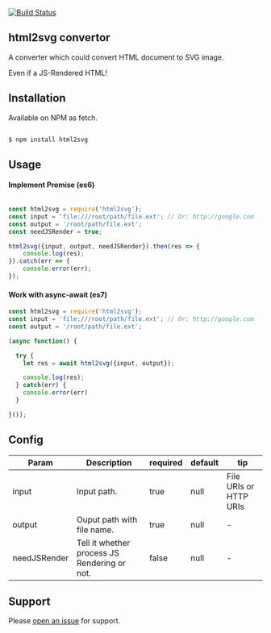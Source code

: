 [![Build Status](https://api.travis-ci.org/MrPeak/html2svg.svg?branch=master)](https://travis-ci.org/travis-ci/travis-web)

## html2svg convertor

A converter which could convert HTML document to SVG image.

Even if a JS-Rendered HTML!

## Installation

Available on NPM as fetch.

```bash

$ npm install html2svg

```

## Usage

#### Implement Promise (es6)
```javascript

const html2svg = require('html2svg');
const input = 'file:///root/path/file.ext'; // Or: http://google.com
const output = '/root/path/file.ext';
const needJSRender = true;

html2svg({input, output, needJSRender}).then(res => {
    console.log(res);
}).catch(err => {
    console.error(err);
});

```

#### Work with async-await (es7)

```javascript
const html2svg = require('html2svg');
const input = 'file:///root/path/file.ext'; // Or: http://google.com
const output = '/root/path/file.ext';

(async function() {

  try {
    let res = await html2svg({input, output});

    console.log(res);
  } catch(err) {
    console.error(err)
  }

}());
```
## Config

| Param | Description | required | default | tip |
|---|---|---|---|---|
| input  |  Input path. | true  | null  | File URIs or HTTP URIs |
| output  | Ouput path with file name. | true |  null  | - |
| needJSRender | Tell it whether process JS Rendering or not. | false |  null  | - |


## Support

Please [open an issue](https://github.com/MrPeak/html2svg/issues/new) for support.
